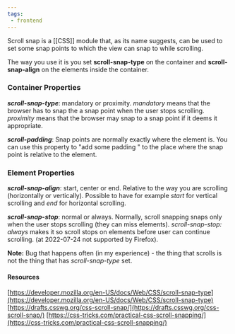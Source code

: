 ```yaml
---
tags:
 - frontend
---
```


Scroll snap is a [[CSS]] module that, as its name suggests, can be used to set some snap points to which the view can snap to while scrolling.

The way you use it is you set **scroll-snap-type** on the container and **scroll-snap-align** on the elements inside the container.

### Container Properties
**_scroll-snap-type_**: mandatory or proximity. _mandatory_ means that the browser has to snap the a snap point when the user stops scrolling. _proximity_ means that the browser may snap to a snap point if it deems it appropriate.

**_scroll-padding_**: Snap points are normally exactly where the element is. You can use this property to "add some padding " to the place where the snap point is relative to the element.

### Element Properties
**_scroll-snap-align_**: start, center or end. Relative to the way you are scrolling (horizontally or vertically). Possible to have for example _start_ for vertical scrolling and _end_ for horizontal scrolling.

**_scroll-snap-stop_**: normal or always. Normally, scroll snapping snaps only when the user stops scrolling (they can miss elements). _scroll-snap-stop: always_ makes it so scroll stops on elements before user can continue scrolling. (at 2022-07-24 not supported by Firefox).

**Note:** Bug that happens often (in my experience) - the thing that scrolls is not the thing that has _scroll-snap-type_ set.

#### Resources
[https://developer.mozilla.org/en-US/docs/Web/CSS/scroll-snap-type](https://developer.mozilla.org/en-US/docs/Web/CSS/scroll-snap-type)
[https://drafts.csswg.org/css-scroll-snap/](https://drafts.csswg.org/css-scroll-snap/)
[https://css-tricks.com/practical-css-scroll-snapping/](https://css-tricks.com/practical-css-scroll-snapping/)